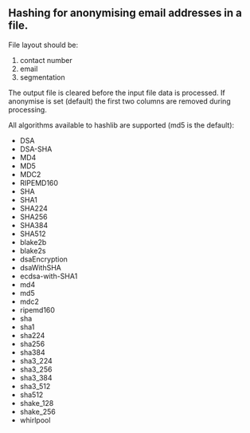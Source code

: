 Hashing for anonymising email addresses in a file.
------

File layout should be: 
1. contact number
2. email
3. segmentation

The output file is cleared before the input file data is processed.
If anonymise is set (default) the first two columns are removed during
processing.

All algorithms available to hashlib are supported (md5 is the default):
* DSA
* DSA-SHA
* MD4
* MD5
* MDC2
* RIPEMD160
* SHA
* SHA1
* SHA224
* SHA256
* SHA384
* SHA512
* blake2b
* blake2s
* dsaEncryption
* dsaWithSHA
* ecdsa-with-SHA1
* md4
* md5
* mdc2
* ripemd160
* sha
* sha1
* sha224
* sha256
* sha384
* sha3_224
* sha3_256
* sha3_384
* sha3_512
* sha512
* shake_128
* shake_256
* whirlpool
